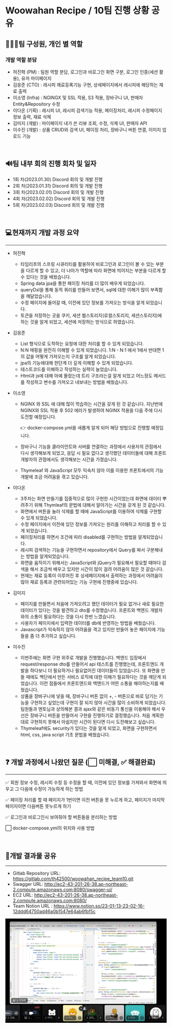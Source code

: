 # Woowahan Recipe / 10팀 진행 상황 공유

## 👨‍👦‍👦팀 구성원, 개인 별 역할

### 개발 역할 분담

- 허진혁 (PM) : 팀원 역할 분담, 로그인과 비로그인 화면 구분, 로그인 인증(세션 활용), 유저 마이페이지
- 김응준 (CTO) : 레시피 재료등록기능 구현, 상세페이지에서 레시피에 해당하는 재료 출력
- 이소영 (Infra) : NGINGX 및 SSL 적용, S3 적용, 장바구니 UI, 판매자 Entity&Repository 수정
- 이다온 (기획) : 레시피 UI, 레시피 검색기능 적용, 페이징처리,  레시피 수정페이지 정보 출력, 재료 삭제
- 김미지 (개발) : 마이페이지 내가 쓴 리뷰 조회, 수정, 삭제 UI, 판매자 API
- 이수진 (개발) : 상품 CRUD와 검색 UI, 페이징 처리, 장바구니 버튼 연결, 이미지 업로드 기능

<br />

## 🔊팀 내부 회의 진행 회차 및 일자

- 1회 차(2023.01.30) Discord 회의 및 개발 진행
- 2회 차(2023.01.31) Discord 회의 및 개발 진행
- 3회 차(2023.02.01) Discord 회의 및 개발 진행
- 4회 차(2023.02.02) Discord 회의 및 개발 진행
- 5회 차(2023.02.03) Discord 회의 및 개발 진행

<br />

## 💻현재까지 개발 과정 요약

------

- 허진혁
  
  - 타임리프의 스프링 시큐리티를 활용하여 비로그인과 로그인이 볼 수 있는 부분을 다르게 할 수 있고, 더 나아가 역할에 따라 화면에 띄어지는 부분을 다르게 할 수 있다는 것을 배웠습니다.
  - Spring data jpa을 통한 페이징 처리를 더 많이 배우게 되었습니다.
  - queryDsl을 통해 동적 쿼리를 만들어 보면서, sql에 대한 이해가 많이 부족함을 깨달았습니다.
  - 수정 페이지에 들어갈 때, 이전에 있던 정보를 가져오는 방식을 알게 되었습니다.
  - 토큰을 저장하는 곳을 쿠키, 세션 웹스토리지(로컬스토리지, 세션스토리지)에 하는 것을 알게 되었고, 세션에 저장하는 방식으로 하였습니다.
- 김응준

  - List<String> 형식으로 도착하는 요청에 대한 처리를 할 수 있게 되었습니다.
  - N:N 매핑을 완전히 이해할 수 있게 되었습니다. 1:N - N:1 에서 1에서 반대편 1의 값을 어떻게 가져오는지 구조를 알게 되었습니다.
  - jpa의 기능에대해 한단계 더 깊게 이해할 수 있게 되었습니다.
  - 테스트코드를 이해하고 작성하는 실력이 늘었습니다.
  - Html과 js에 대해 아예 몰랐는데 트리 구조라는걸 알게 되었고 어느정도 메서드를 작성하고 변수를 가져오고 내보내는 방법을 배웠습니다.

- 이소영

  - NGINX 와 SSL 에 대해 많이 학습하는 시간을 갖게 된 것 같습니다. 지난번에 NGINX와 SSL 적용 후 502 에러가 발생하여 NGINX 적용을 다음 주에 다시 도전할 예정입니다.

    👉 docker-compose.yml을 새롭게 알게 되어 해당 방법으로 진행할 예정입니다.

  - 장바구니 기능을 클라이언트와 서버를 연결하는 과정에서 사용자의 관점에서 다시 생각해보게 되었고, 응답 시 필요 없다고 생각했던 데이터들에 대해 프론트 개발자의 관점에서도 생각해보는 시간을 가졌습니다.

  - Thymeleaf 와 JavaScript 모두 익숙치 않아 이를 이용한 프론트에서의 기능 개발에 조금 어려움을 겪고 있습니다.

- 이다온

  - 3주차는 화면 만들기를 집중적으로 많이 구현한 시간이었는데 화면에 데이터 뿌려주기 위해 Thymleaf의 문법에 대해서 알아가는 시간을 갖게 된 것 같습니다.
  - 화면에서 버튼을 눌러 삭제를 할 때에 JavaScript를 이용하여 삭제를 구현할 수 있게 되었습니다.
  - 수정 페이지에서 이전에 있던 정보를 가져오는 원리를 이해하고 처리를 할 수 있게 되었습니다.
  - 페이징처리를 하면서 조건에 따라 disabled를 구현하는 방법을 알게되었습니다.
  - 레시피 검색하는 기능을 구현하면서 repository에서 Query를 짜서 구분해내는 방법을 알게되었습니다.
  - 화면을 움직이기 위해서는 JavaScript와 jQuery가 필요해서 필요할 때마다 검색을 해서 조금씩 배우고 있지만 시간이 많이 걸려 어려움이 많은 것 같습니다.
  - 현재는 재료 등록이 이루어진 후 상세페이지에서 출력하는 과정에서 어려움이 많아 재료 등록과 관련되어있는 기능 구현에 진행중에 있습니다.

- 김미지

  - 페이지를 만들면서 처음에 가져오려고 했던 데이터가 필요 없거나 새로 필요한 데이터가 있다는 것을 발견하고 dto를 수정했습니다. 프론트와 백엔드 개발자와의 소통이 필요하다는 것을 다시 한번 느꼈습니다.
  - 사용자가 페이지에서 입력한 데이터를 db에 반영하는 방법을 배웠습니다.
  - Javascript가 익숙하지 않아 어려움을 격고 있지만 만들어 놓은 페이지에 기능들을 좀 더 추가하고 싶습니다.

- 이수진

  - 이번주에는 화면 구현 위주로 개발을 진행했습니다. 백엔드 입장에서 request/response dto를 만들어서 api 테스트를 진행했는데, 프론트엔드 개발을 하다보니 더 필요하거나 필요없어진 데이터들이 있었습니다. 또 화면을 만들 때에도 백단에서 만든 서비스 로직에 대한 이해가 필요하다는 것을 깨닫게 되었습니다. 이런 점들에서 프론트엔드와 백엔드가 어떤 소통을 해야하는지를 배웠습니다.
  - 상품을 장바구니에 넣을 때, 장바구니 버튼 없이 +, - 버튼으로 바로 담기는 기능을 구현하고 싶었는데 구현이 잘 되지 않아 시간을 많이 소비하게 되었습니다. 팀원들과 멘토님과 상의해본 결과 ajax와 같은 비동기 통신을 이용해야 해서 우선은 장바구니 버튼을 만들어서 구현을 진행하기로 결정했습니다. 처음 계획한대로 구현하지 못해서 아쉽지만 시간이 된다면 다시 도전해보고 싶습니다.
  - Thymeleaf에도 security가 있다는 것을 알게 되었고, 화면을 구현하면서 html, css, java script 기초 문법을 배웠습니다.

<br />

## ❓ 개발 과정에서 나왔던 질문 (⬜ 미해결, ✅ 해결완료)

------

✅ 회원 정보 수정, 레시피 수정 등 수정을 할 때, 이전에 있던 정보를 가져와서 화면에 띄우고 그 다음에 수정이 가능하게 하는 방법

✅  페이징 처리를 할 때 페이지가 1번이면 이전 버튼을 못 누르게 하고, 페이지가 마지막 페이지이면 다음버튼 못누르게 하기

✅  로그인과 비로그인시 보여줘야 할 버튼들을 분리하는 방법

⬜  docker-compose.yml의 위치와 사용 방법

<br />

## 📲개발 결과물 공유

------

- Gitlab Repository URL: https://gitlab.com/th42500/woowahan_recipe_team10.git
- Swagger URL: http://ec2-43-201-26-38.ap-northeast-2.compute.amazonaws.com:8080/swagger-ui/
- EC2 URL: http://ec2-43-201-26-38.ap-northeast-2.compute.amazonaws.com:8080/
- Team Notion URL : https://www.notion.so/23-01-13-23-02-16-12ddd64750ad46a0b1547e64ab6fbf5c

![image(1)](./assets/image.png)
